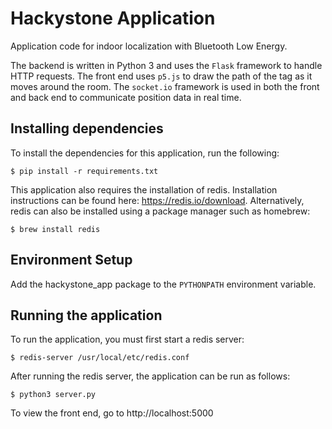 # Hackystone Application

Application code for indoor localization with Bluetooth Low Energy.


The backend is written in Python 3 and uses the `Flask` framework to handle HTTP
requests. The front end uses `p5.js` to draw the path of the tag as it moves
around the room. The `socket.io` framework is used in both the front and back end
to communicate position data in real time.

## Installing dependencies
To install the dependencies for this application, run the following:

```
$ pip install -r requirements.txt
```

This application also requires the installation of redis. Installation instructions
can be found here: https://redis.io/download. Alternatively, redis can also be
installed using a package manager such as homebrew:

```
$ brew install redis
```

## Environment Setup

Add the hackystone_app package to the `PYTHONPATH` environment variable.

## Running the application
To run the application, you must first start a redis server:

```
$ redis-server /usr/local/etc/redis.conf
```

After running the redis server, the application can be run as follows:

```
$ python3 server.py
```

To view the front end, go to http://localhost:5000
